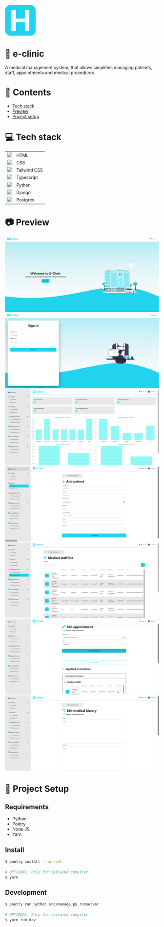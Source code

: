 <img height="100px" width="100px" src="https://github.com/devlotfi/e-clinic/blob/main/github-assets/logo.svg">

# 📜 e-clinic
A medical management system, that allows simplifies managing patients, staff, appointments and medical procedures

# 📌 Contents
- [Tech stack](#-tech-stack)
- [Preview](#-preview)
- [Project setup](#-project-setup)

# 💻 Tech stack
<table>
  <tr>
    <td><img src="https://skillicons.dev/icons?i=html" /></td>
    <td>HTML</td>
  </tr>
  <tr>
    <td><img src="https://skillicons.dev/icons?i=css" /></td>
    <td>CSS</td>
  </tr>
  <tr>
    <td><img src="https://skillicons.dev/icons?i=tailwind" /></td>
    <td>Tailwind CSS</td>
  </tr>
  <tr>
    <td><img src="https://skillicons.dev/icons?i=typescript" /></td>
    <td>Typescript</td>
  </tr>
  <tr>
    <td><img src="https://skillicons.dev/icons?i=python" /></td>
    <td>Python</td>
  </tr>
  <tr>
    <td><img src="https://skillicons.dev/icons?i=django" /></td>
    <td>Django</td>
  </tr>
  <tr>
    <td><img src="https://skillicons.dev/icons?i=postgres" /></td>
    <td>Postgres</td>
  </tr>
</table>

# 📷 Preview

<img src="https://github.com/devlotfi/e-clinic/blob/main/github-assets/preview-1.png">
<img src="https://github.com/devlotfi/e-clinic/blob/main/github-assets/preview-2.png">
<img src="https://github.com/devlotfi/e-clinic/blob/main/github-assets/preview-3.png">
<img src="https://github.com/devlotfi/e-clinic/blob/main/github-assets/preview-4.png">
<img src="https://github.com/devlotfi/e-clinic/blob/main/github-assets/preview-5.png">
<img src="https://github.com/devlotfi/e-clinic/blob/main/github-assets/preview-6.png">
<img src="https://github.com/devlotfi/e-clinic/blob/main/github-assets/preview-7.png">

# 📂 Project Setup

## Requirements
- Python
- Poetry
- Node JS
- Yarn

## Install

```bash
$ poetry install --no-root

# OPTIONAL: Only for tailwind compiler
$ yarn
```

## Development

```bash
$ poetry run python src/manage.py runserver

# OPTIONAL: Only for tailwind compiler
$ yarn run dev
```


